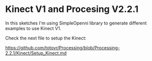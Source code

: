 # Kinect V1 and Procesing V2.2.1

In this sketches I'm using SimpleOpenni library to generate different
examples to use Kinect V1.

Check the next file to setup the Kinect:

  https://github.com/totovr/Processing/blob/Processing-2.2.1/Kinect/Setup_Kinect.md
